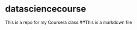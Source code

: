 datasciencecourse
=================

This is a repo for my Coursera class
##This is a markdown file
